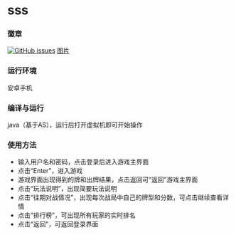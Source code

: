 # sss

### 徽章

[![GitHub issues](https://img.shields.io/github/issues/Stlve/13shui)](https://github.com/Stlve/13shui)
[图片](https://img.shields.io/github/issues/Stlve/13shui)
### 运行环境

安卓手机

### 编译与运行

java（基于AS），运行后打开虚拟机即可开始操作

### 使用方法

- 输入用户名和密码，点击登录后进入游戏主界面
- 点击“Enter”，进入游戏
- 游戏界面出现得到的牌和出牌结果，点击返回可“返回”游戏主界面
- 点击“玩法说明”，出现简要玩法说明
- 点击“往期对战情况”，出现每次战局中自己的牌型和分数，可点击继续查看详情
- 点击“排行榜”，可出现所有玩家的实时排名
- 点击“返回”，可返回登录界面
